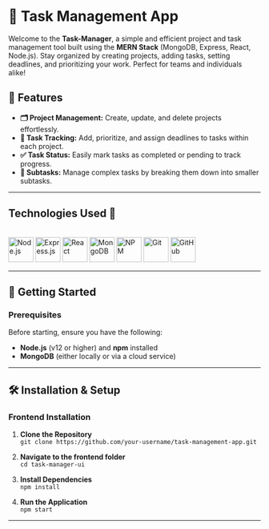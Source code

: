 
# 📝 Task Management App

Welcome to the **Task-Manager**, a simple and efficient project and task management tool built using the **MERN Stack** (MongoDB, Express, React, Node.js). Stay organized by creating projects, adding tasks, setting deadlines, and prioritizing your work. Perfect for teams and individuals alike!


## 🌟 Features

- **🗂️ Project Management:** Create, update, and delete projects effortlessly.
- **📝 Task Tracking:** Add, prioritize, and assign deadlines to tasks within each project.
- **✅ Task Status:** Easily mark tasks as completed or pending to track progress.
- **🔄 Subtasks:** Manage complex tasks by breaking them down into smaller subtasks.

---

## Technologies Used 🚀

<br />

<div>
  <img height="50" src="https://img.shields.io/badge/node.js-6DA55F?style=for-the-badge&logo=node.js&logoColor=white" alt="Node.js" title="Node.js" /> 
  <img height="50" src="https://img.shields.io/badge/express.js-%23404d59.svg?style=for-the-badge&logo=express&logoColor=%2361DAFB" alt="Express.js" title="Express.js" /> 
  <img height="50" src="https://img.shields.io/badge/react-%2320232a.svg?style=for-the-badge&logo=react&logoColor=%2361DAFB" alt="React" title="React" /> 
  <img height="50" src="https://img.shields.io/badge/MongoDB-%234ea94b.svg?logo=mongodb&logoColor=white" alt="MongoDB" title="MongoDB" /> 
  <img height="50" src="https://img.shields.io/badge/NPM-%23CB3837.svg?style=for-the-badge&logo=npm&logoColor=white" alt="NPM" title="NPM" /> 
  <img height="50" src="https://img.shields.io/badge/git-%23F05033.svg?style=for-the-badge&logo=git&logoColor=white" alt="Git" title="Git" /> 
  <img height="50" src="https://img.shields.io/badge/github-%23121011.svg?style=for-the-badge&logo=github&logoColor=white" alt="GitHub" title="GitHub" /> 
</div>

---

## 🚀 Getting Started

### Prerequisites

Before starting, ensure you have the following:

- **Node.js** (v12 or higher) and **npm** installed
- **MongoDB** (either locally or via a cloud service)

---

## 🛠️ Installation & Setup

### Frontend Installation

1. **Clone the Repository**  
   `git clone https://github.com/your-username/task-management-app.git`

2. **Navigate to the frontend folder**  
   `cd task-manager-ui`

3. **Install Dependencies**  
   `npm install`

4. **Run the Application**  
   `npm start`

---
